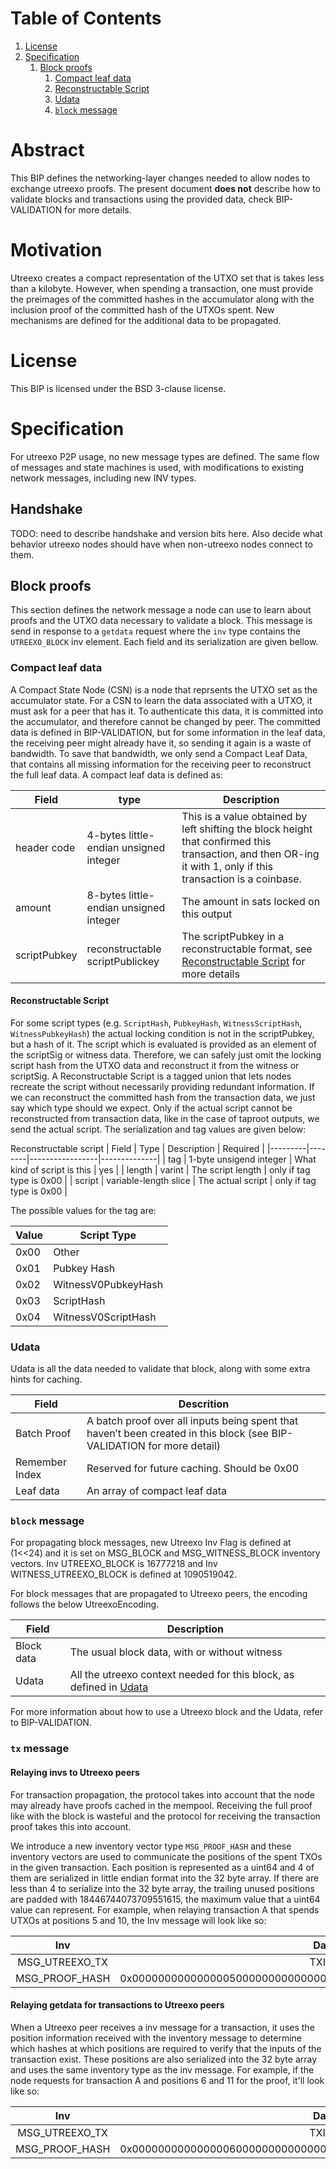 # Table of Contents
1. [License](#license)
2. [Specification](#specification)
    1. [Block proofs](#block-proofs)
        1. [Compact leaf data](#compact-leaf-data)
        2. [Reconstructable Script](#reconstructable-script)
        3. [Udata](#udata)
        4. [`block` message](#block-message)

# Abstract
This BIP defines the networking-layer changes needed to allow nodes to exchange utreexo proofs. The present document **does not** describe how to validate blocks and transactions using the provided data, check BIP-VALIDATION for more details.

# Motivation
Utreexo creates a compact representation of the UTXO set that is takes less than a kilobyte. However, when spending a transaction, one must provide the preimages of the committed hashes in the accumulator along with the inclusion proof of the committed hash of the UTXOs spent. New mechanisms are defined for the additional data to be propagated.

# License
This BIP is licensed under the BSD 3-clause license.

# Specification

For utreexo P2P usage, no new message types are defined. The same flow of messages and state machines is used, with modifications to existing network messages, including new INV types.

## Handshake

TODO: need to describe handshake and version bits here.  Also decide what behavior utreexo nodes should have when non-utreexo nodes connect to them.

## Block proofs

This section defines the network message a node can use to learn about proofs and the UTXO data necessary to validate a block. This message is send in response to a `getdata` request where the `inv` type contains the `UTREEXO_BLOCK` inv element. Each field and its serialization are given bellow. 

### Compact leaf data

A Compact State Node (CSN) is a node that reprsents the UTXO set as the accumulator state. For a CSN to learn the data associated with a UTXO, it must ask for a peer that has it. To authenticate this data, it is committed into the accumulator, and therefore cannot be changed by peer. The committed data is defined in BIP-VALIDATION, but for some information in the leaf data, the receiving peer might already have it, so sending it again is a waste of bandwidth. To save that bandwidth, we only send a Compact Leaf Data, that contains all missing information for the receiving peer to reconstruct the full leaf data. A compact leaf data is defined as:

|Field | type | Description |
|--------|--------|-----------------|
| header code | 4-bytes little-endian unsigned integer | This is a value obtained by left shifting the block height that confirmed this transaction, and then OR-ing it with 1, only if this transaction is a coinbase.
| amount | 8-bytes little-endian unsigned integer |The amount in sats locked on this output
| scriptPubkey | reconstructable scriptPublickey | The scriptPubkey in a reconstructable format, see [Reconstructable Script](#Reconstructable-Script) for more details |

#### Reconstructable Script

For some script types (e.g. `ScriptHash`, `PubkeyHash`, `WitnessScriptHash`, `WitnessPubkeyHash`) the actual locking condition is not in the scriptPubkey, but a hash of it. The script which is evaluated is provided as an element of the scriptSig or witness data. Therefore, we can safely just omit the locking script hash from the UTXO data and reconstruct it from the witness or scriptSig. A Reconstructable Script is a tagged union that lets nodes recreate the script without necessarily providing redundant information. If we can reconstruct the committed hash from the transaction data, we just say which type should we expect. Only if the actual script cannot be reconstructed from transaction data, like in the case of taproot outputs, we send the actual script. The serialization and tag values are given below:

Reconstructable script
| Field | Type | Description | Required |
|---------|--------|-----------------|--------------|
| tag     | 1-byte unsigend integer | What kind of script is this | yes |
| length | varint | The script length | only if tag type is 0x00 |
| script  | variable-length slice | The actual script |  only if tag type is 0x00 |

The possible values for the tag are:

| Value | Script Type |
|---------|-----------------|
| 0x00 |  Other         |
| 0x01 |  Pubkey Hash |
| 0x02 |  WitnessV0PubkeyHash |
| 0x03 |  ScriptHash |
| 0x04 | WitnessV0ScriptHash |

### Udata

Udata is all the data needed to validate that block, along with some extra hints for caching.

| Field | Descrition |
|--------|---------------|
| Batch Proof | A batch proof over all inputs being spent that haven’t been created in this block (see BIP-VALIDATION for more detail) |
| Remember Index | Reserved for future caching. Should be 0x00 |
| Leaf data | An array of compact leaf data |

### `block` message

For propagating block messages, new Utreexo Inv Flag is defined at (1<<24) and it is set on MSG_BLOCK and MSG_WITNESS_BLOCK inventory vectors. Inv UTREEXO_BLOCK is 16777218 and Inv WITNESS_UTREEXO_BLOCK is defined at 1090519042.

For block messages that are propagated to Utreexo peers, the encoding follows the below UtreexoEncoding.

| Field | Description |
|--------|-----------------|
| Block data | The usual block data, with or without witness |
| Udata | All the utreexo context needed for this block, as defined in [Udata](Udata) |

For more information about how to use a Utreexo block and the Udata, refer to BIP-VALIDATION.

### `tx` message

#### Relaying invs to Utreexo peers

For transaction propagation, the protocol takes into account that the node may already have proofs cached in the mempool. Receiving the full proof like with the block is wasteful and the protocol for receiving the transaction proof takes this into account.

We introduce a new inventory vector type `MSG_PROOF_HASH` and these inventory vectors are used to communicate the positions of the spent TXOs in the given transaction.
Each position is represented as a uint64 and 4 of them are serialized in little endian format into the 32 byte array. If there are less than 4 to serialize into the 32 byte array, the trailing unused positions are padded with 18446744073709551615, the maximum value that a uint64 value can represent.
For example, when relaying transaction A that spends UTXOs at positions 5 and 10, the Inv message will look like so:

|       Inv      |                                Data                                |
|:--------------:|:------------------------------------------------------------------:|
| MSG_UTREEXO_TX | TXIDA                                                              |
| MSG_PROOF_HASH | 0x0000000000000005000000000000000AFFFFFFFFFFFFFFFFFFFFFFFFFFFFFFFF |

#### Relaying getdata for transactions to Utreexo peers

When a Utreexo peer receives a inv message for a transaction, it uses the position information received with the inventory message to determine which hashes at which positions are required to verify that the inputs of the transaction exist.
These positions are also serialized into the 32 byte array and uses the same inventory type as the inv message. For example, if the node requests for transaction A and positions 6 and 11 for the proof, it'll look like so:

|       Inv      |                                Data                                |
|:--------------:|:------------------------------------------------------------------:|
| MSG_UTREEXO_TX | TXIDA                                                              |
| MSG_PROOF_HASH | 0x0000000000000006000000000000000BFFFFFFFFFFFFFFFFFFFFFFFFFFFFFFFF |
